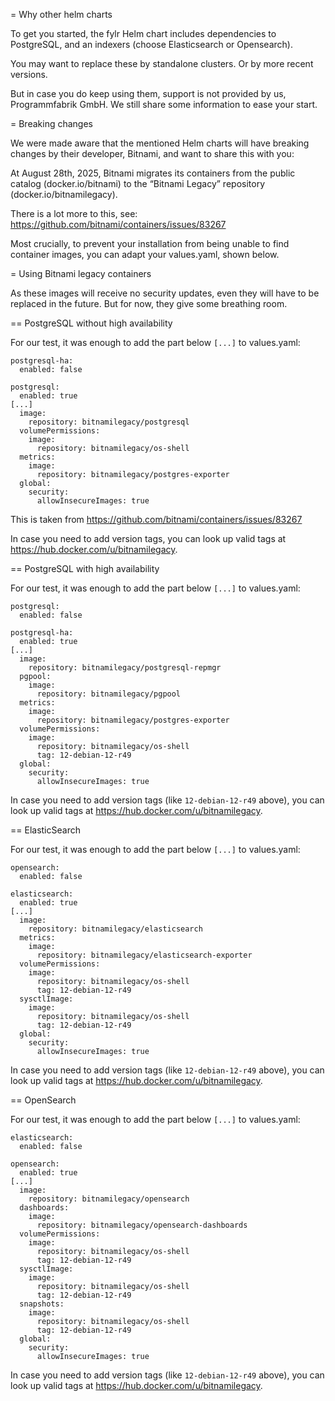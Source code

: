 = Why other helm charts

To get you started, the fylr Helm chart includes dependencies to PostgreSQL, and an indexers (choose Elasticsearch or Opensearch).

You may want to replace these by standalone clusters. Or by more recent versions.

But in case you do keep using them, support is not provided by us, Programmfabrik GmbH. We still share some information to ease your start.

= Breaking changes

We were made aware that the mentioned Helm charts will have breaking changes by their developer, Bitnami, and want to share this with you:

At August 28th, 2025, Bitnami migrates its containers from the public catalog (docker.io/bitnami) to the “Bitnami Legacy” repository (docker.io/bitnamilegacy).

There is a lot more to this, see: https://github.com/bitnami/containers/issues/83267

Most crucially, to prevent your installation from being unable to find container images, you can adapt your values.yaml, shown below.


= Using Bitnami legacy containers

As these images will receive no security updates, even they will have to be replaced in the future. But for now, they give some breathing room.


== PostgreSQL without high availability

For our test, it was enough to add the part below `[...]` to values.yaml:
```
postgresql-ha:
  enabled: false

postgresql:
  enabled: true
[...]
  image:
    repository: bitnamilegacy/postgresql
  volumePermissions:
    image:
      repository: bitnamilegacy/os-shell
  metrics:
    image:
      repository: bitnamilegacy/postgres-exporter
  global:
    security:
      allowInsecureImages: true
```

This is taken from https://github.com/bitnami/containers/issues/83267

In case you need to add version tags, you can look up valid tags at https://hub.docker.com/u/bitnamilegacy.

== PostgreSQL with high availability

For our test, it was enough to add the part below `[...]` to values.yaml:
```
postgresql:
  enabled: false

postgresql-ha:
  enabled: true
[...]
  image:
    repository: bitnamilegacy/postgresql-repmgr
  pgpool:
    image:
      repository: bitnamilegacy/pgpool
  metrics:
    image:
      repository: bitnamilegacy/postgres-exporter
  volumePermissions:
    image:
      repository: bitnamilegacy/os-shell
      tag: 12-debian-12-r49
  global:
    security:
      allowInsecureImages: true
```

In case you need to add version tags (like `12-debian-12-r49` above), you can look up valid tags at https://hub.docker.com/u/bitnamilegacy.

== ElasticSearch

For our test, it was enough to add the part below `[...]` to values.yaml:
```
opensearch:
  enabled: false

elasticsearch:
  enabled: true
[...]
  image:
    repository: bitnamilegacy/elasticsearch
  metrics:
    image:
      repository: bitnamilegacy/elasticsearch-exporter
  volumePermissions:
    image:
      repository: bitnamilegacy/os-shell
      tag: 12-debian-12-r49
  sysctlImage:
    image:
      repository: bitnamilegacy/os-shell
      tag: 12-debian-12-r49
  global:
    security:
      allowInsecureImages: true
```

In case you need to add version tags (like `12-debian-12-r49` above), you can look up valid tags at https://hub.docker.com/u/bitnamilegacy.

== OpenSearch

For our test, it was enough to add the part below `[...]` to values.yaml:
```
elasticsearch:
  enabled: false

opensearch:
  enabled: true
[...]
  image:
    repository: bitnamilegacy/opensearch
  dashboards:
    image:
      repository: bitnamilegacy/opensearch-dashboards
  volumePermissions:
    image:
      repository: bitnamilegacy/os-shell
      tag: 12-debian-12-r49
  sysctlImage:
    image:
      repository: bitnamilegacy/os-shell
      tag: 12-debian-12-r49
  snapshots:
    image:
      repository: bitnamilegacy/os-shell
      tag: 12-debian-12-r49
  global:
    security:
      allowInsecureImages: true
```

In case you need to add version tags (like `12-debian-12-r49` above), you can look up valid tags at https://hub.docker.com/u/bitnamilegacy.


